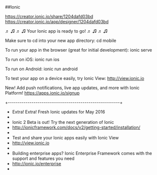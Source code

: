 ##Ionic

https://creator.ionic.io/share/1204dafd03bd
https://creator.ionic.io/app/designer/1204dafd03bd



♬ ♫ ♬ ♫  Your Ionic app is ready to go! ♬ ♫ ♬ ♫

Make sure to cd into your new app directory:
  cd mobile

To run your app in the browser (great for initial development):
  ionic serve

To run on iOS:
  ionic run ios

To run on Android:
  ionic run android

To test your app on a device easily, try Ionic View:
  http://view.ionic.io

New! Add push notifications, live app updates, and more with Ionic Platform!
  https://apps.ionic.io/signup


+---------------------------------------------------------+
+ Extra! Extra! Fresh Ionic updates for May 2016
+
+ Ionic 2 Beta is out! Try the next generation of Ionic
+ http://ionicframework.com/docs/v2/getting-started/installation/
+
+ Test and share your Ionic apps easily with Ionic View
+ http://view.ionic.io
+
+ Building enterprise apps? Ionic Enterprise Framework comes with the support and features you need
+ http://ionic.io/enterprise
+



